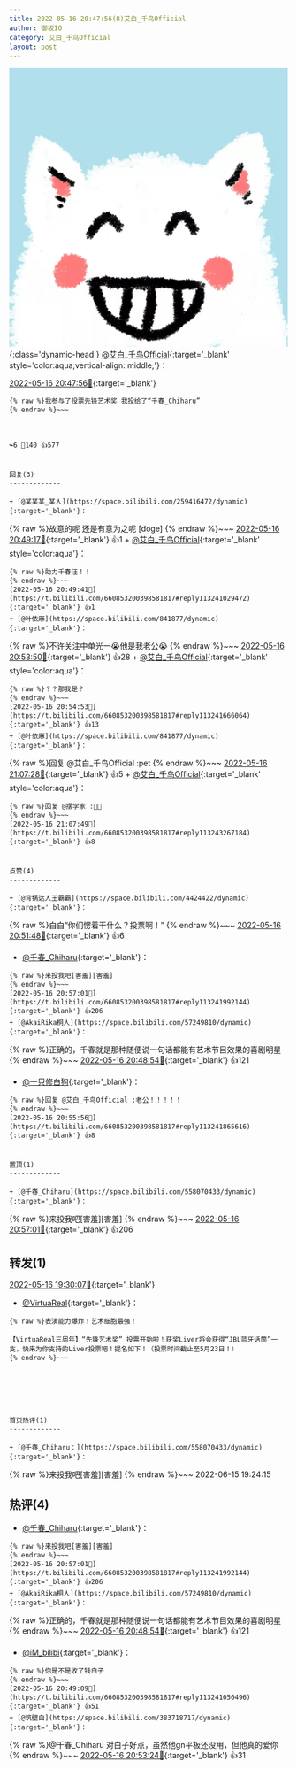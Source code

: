 ```yaml
---
title: 2022-05-16 20:47:56(8)艾白_千鸟Official
author: 御坂IO
category: 艾白_千鸟Official
layout: post
---
```


![img](/images/9ae8b9445fd0665cc014d9080156a45271be73c6.jpg){:class='dynamic-head'}
[@艾白_千鸟Official](https://space.bilibili.com/334537711/dynamic){:target='_blank' style='color:aqua;vertical-align: middle;'}：

[2022-05-16 20:47:56🔗](https://t.bilibili.com/660853200398581817){:target='_blank'}

~~~
{% raw %}我参与了投票​先锋艺术奖 我投给了“千春_Chiharu”
{% endraw %}~~~



↪️6 💬140 👍577


回复(3)
-------------

+ [@某某某_某人](https://space.bilibili.com/259416472/dynamic){:target='_blank'}：
~~~
{% raw %}故意的呢 还是有意为之呢 [doge]
{% endraw %}~~~
[2022-05-16 20:49:17🔗](https://t.bilibili.com/660853200398581817#reply113241011632){:target='_blank'} 👍1
    + [@艾白_千鸟Official](https://space.bilibili.com/334537711/dynamic){:target='_blank' style='color:aqua'}：
~~~
{% raw %}助力千春汪！！
{% endraw %}~~~
[2022-05-16 20:49:41🔗](https://t.bilibili.com/660853200398581817#reply113241029472){:target='_blank'} 👍1
+ [@叶依麻](https://space.bilibili.com/841877/dynamic){:target='_blank'}：
~~~
{% raw %}不许关注中单光一😭他是我老公😭
{% endraw %}~~~
[2022-05-16 20:53:50🔗](https://t.bilibili.com/660853200398581817#reply113241556592){:target='_blank'} 👍28
    + [@艾白_千鸟Official](https://space.bilibili.com/334537711/dynamic){:target='_blank' style='color:aqua'}：
~~~
{% raw %}？？那我是？
{% endraw %}~~~
[2022-05-16 20:54:53🔗](https://t.bilibili.com/660853200398581817#reply113241666064){:target='_blank'} 👍13
+ [@叶依麻](https://space.bilibili.com/841877/dynamic){:target='_blank'}：
~~~
{% raw %}回复 @艾白_千鸟Official :pet
{% endraw %}~~~
[2022-05-16 21:07:28🔗](https://t.bilibili.com/660853200398581817#reply113243251424){:target='_blank'} 👍5
    + [@艾白_千鸟Official](https://space.bilibili.com/334537711/dynamic){:target='_blank' style='color:aqua'}：
~~~
{% raw %}回复 @摆学家 :👊🏻
{% endraw %}~~~
[2022-05-16 21:07:49🔗](https://t.bilibili.com/660853200398581817#reply113243267184){:target='_blank'} 👍8


点赞(4)
-------------

+ [@背锅达人王霸霸](https://space.bilibili.com/4424422/dynamic){:target='_blank'}：
~~~
{% raw %}白白“你们愣着干什么？投票啊！”
{% endraw %}~~~
[2022-05-16 20:51:48🔗](https://t.bilibili.com/660853200398581817#reply113241444576){:target='_blank'} 👍6
+ [@千春_Chiharu](https://space.bilibili.com/558070433/dynamic){:target='_blank'}：
~~~
{% raw %}来投我吧[害羞][害羞]
{% endraw %}~~~
[2022-05-16 20:57:01🔗](https://t.bilibili.com/660853200398581817#reply113241992144){:target='_blank'} 👍206
+ [@AkaiRika桐人](https://space.bilibili.com/57249810/dynamic){:target='_blank'}：
~~~
{% raw %}正确的，千春就是那种随便说一句话都能有艺术节目效果的喜剧明星
{% endraw %}~~~
[2022-05-16 20:48:54🔗](https://t.bilibili.com/660853200398581817#reply113240879264){:target='_blank'} 👍121
+ [@一只修白狗](https://space.bilibili.com/285622516/dynamic){:target='_blank'}：
~~~
{% raw %}回复 @艾白_千鸟Official :老公！！！！！
{% endraw %}~~~
[2022-05-16 20:55:56🔗](https://t.bilibili.com/660853200398581817#reply113241865616){:target='_blank'} 👍8


置顶(1)
-------------

+ [@千春_Chiharu](https://space.bilibili.com/558070433/dynamic){:target='_blank'}：
~~~
{% raw %}来投我吧[害羞][害羞]
{% endraw %}~~~
[2022-05-16 20:57:01🔗](https://t.bilibili.com/660853200398581817#reply113241992144){:target='_blank'} 👍206


转发(1)
-------------

[2022-05-16 19:30:07🔗](https://t.bilibili.com/660833147196276753){:target='_blank'}
+ [@VirtuaReal](https://space.bilibili.com/413748120/dynamic){:target='_blank'}：
~~~
{% raw %}表演能⼒爆炸！艺术细胞最强！

【VirtuaReal三周年】“先锋艺术奖” 投票开始啦！获奖Liver将会获得“JBL蓝⽛话筒”⼀⽀，快来为你⽀持的Liver投票吧！提名如下！（投票时间截⽌⾄5⽉23⽇！）
{% endraw %}~~~






首页热评(1)
-------------

+ [@千春_Chiharu：](https://space.bilibili.com/558070433/dynamic){:target='_blank'}：
~~~
{% raw %}来投我吧[害羞][害羞]
{% endraw %}~~~
2022-06-15 19:24:15


热评(4)
-------------

+ [@千春_Chiharu](https://space.bilibili.com/558070433/dynamic){:target='_blank'}：
~~~
{% raw %}来投我吧[害羞][害羞]
{% endraw %}~~~
[2022-05-16 20:57:01🔗](https://t.bilibili.com/660853200398581817#reply113241992144){:target='_blank'} 👍206
+ [@AkaiRika桐人](https://space.bilibili.com/57249810/dynamic){:target='_blank'}：
~~~
{% raw %}正确的，千春就是那种随便说一句话都能有艺术节目效果的喜剧明星
{% endraw %}~~~
[2022-05-16 20:48:54🔗](https://t.bilibili.com/660853200398581817#reply113240879264){:target='_blank'} 👍121
+ [@iM_bilibi](https://space.bilibili.com/351387573/dynamic){:target='_blank'}：
~~~
{% raw %}你是不是收了钱白子
{% endraw %}~~~
[2022-05-16 20:49:09🔗](https://t.bilibili.com/660853200398581817#reply113241050496){:target='_blank'} 👍51
+ [@筑壁白](https://space.bilibili.com/383718717/dynamic){:target='_blank'}：
~~~
{% raw %}@千春_Chiharu 
对白子好点，虽然他gn平板还没用，但他真的爱你
{% endraw %}~~~
[2022-05-16 20:53:24🔗](https://t.bilibili.com/660853200398581817#reply113241514224){:target='_blank'} 👍31


